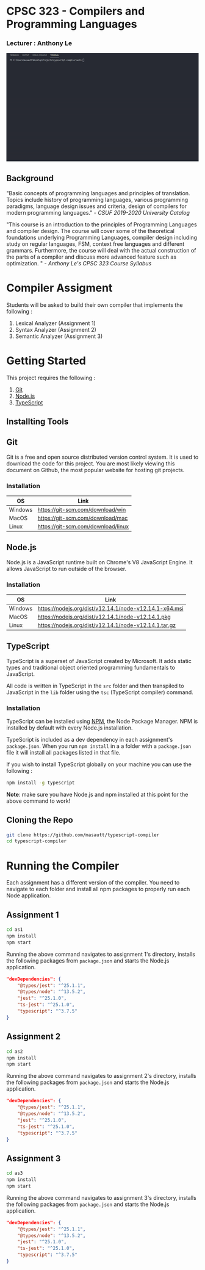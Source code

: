 # CPSC 323 - Compilers and Programming Languages

### Lecturer : Anthony Le
![Demo](./as1/img/demo.GIF 'demo')

## Background

"Basic concepts of programming languages and principles of translation. Topics include history of programming languages, various programming paradigms, language design issues and criteria, design of compilers for modern programming languages." - _CSUF 2019-2020 University Catalog_

"This course is an introduction to the principles of Programming Languages and compiler design. The
course will cover some of the theoretical foundations underlying Programming Languages, compiler
design including study on regular languages, FSM, context free languages and different grammars.
Furthermore, the course will deal with the actual construction of the parts of a compiler and discuss more
advanced feature such as optimization. " - _Anthony Le's CPSC 323 Course Syllabus_

# Compiler Assigment

Students will be asked to build their own compiler that implements the following :

1. Lexical Analyzer (Assignment 1)
2. Syntax Analyzer (Assignment 2)
3. Semantic Analyzer (Assignment 3)

# Getting Started

This project requires the following :

1. [Git](https://git-scm.com/)
2. [Node.js](https://nodejs.org/)
3. [TypeScript](https://www.typescriptlang.org/)

## Installting Tools

## Git

Git is a free and open source distributed version control system. It is used to download the code for this project. You are most likely viewing this document on Github, the most popular website for hosting git projects.

### Installation

| OS      | Link                               |
| ------- | ---------------------------------- |
| Windows | https://git-scm.com/download/win   |
| MacOS   | https://git-scm.com/download/mac   |
| Linux   | https://git-scm.com/download/linux |

## Node.js

Node.js is a JavaScript runtime built on Chrome's V8 JavaScript Engine. It allows JavaScript to run outside of the browser.

### Installation

| OS      | Link                                                   |
| ------- | ------------------------------------------------------ |
| Windows | https://nodejs.org/dist/v12.14.1/node-v12.14.1-x64.msi |
| MacOS   | https://nodejs.org/dist/v12.14.1/node-v12.14.1.pkg     |
| Linux   | https://nodejs.org/dist/v12.14.1/node-v12.14.1.tar.gz  |

## TypeScript

TypeScript is a superset of JavaScript created by Microsoft. It adds static types and traditional object oriented programming fundamentals to JavaScript.

All code is written in TypeScript in the `src` folder and then transpiled to JavaScript in the `lib` folder using the `tsc` (TypeScript compiler) command.

### Installation

TypeScript can be installed using [NPM](https://www.npmjs.com/), the Node Package Manager. NPM is installed by default with every Node.js installation.

TypeScript is included as a dev dependency in each assignment's `package.json`. When you run `npm install` in a a folder with a `package.json` file it will install all packages listed in that file.

If you wish to install TypeScript globally on your machine you can use the following :

```bash
npm install -g typescript
```

**Note**: make sure you have Node.js and npm installed at this point for the above command to work!

## Cloning the Repo

```bash
git clone https://github.com/masautt/typescript-compiler
cd typescript-compiler
```

# Running the Compiler

Each assignment has a different version of the compiler. You need to navigate to each folder and install all npm packages to properly run each Node application.

## Assignment 1

```bash
cd as1
npm install
npm start
```

Running the above command navigates to assignment 1's directory, installs the following packages from `package.json` and starts the Node.js application.

```json
"devDependencies": {
    "@types/jest": "^25.1.1",
    "@types/node": "^13.5.2",
    "jest": "^25.1.0",
    "ts-jest": "^25.1.0",
    "typescript": "^3.7.5"
}
```

## Assignment 2

```bash
cd as2
npm install
npm start
```

Running the above command navigates to assignment 2's directory, installs the following packages from `package.json` and starts the Node.js application.

```json
"devDependencies": {
    "@types/jest": "^25.1.1",
    "@types/node": "^13.5.2",
    "jest": "^25.1.0",
    "ts-jest": "^25.1.0",
    "typescript": "^3.7.5"
}
```

## Assignment 3

```bash
cd as3
npm install
npm start
```

Running the above command navigates to assignment 3's directory, installs the following packages from `package.json` and starts the Node.js application.

```json
"devDependencies": {
    "@types/jest": "^25.1.1",
    "@types/node": "^13.5.2",
    "jest": "^25.1.0",
    "ts-jest": "^25.1.0",
    "typescript": "^3.7.5"
}
```

#####

